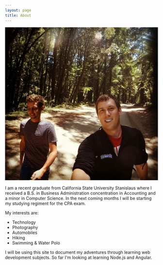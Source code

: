 ```yaml
---
layout: page
title: About
---
```


![My buddy Nathan(left) and I(right) hiking](/assets/about_img.jpg)

I am a recent graduate from California State University Stanislaus where I
received a B.S. in Business Administration concentration in Accounting and
a minor in Computer Science. In the next coming months I will be starting
my studying regiment for the CPA exam.

My interests are:
<ul>
<li>Technology</li>
<li>Photography</li>
<li>Automobiles</li>
<li>Hiking</li>
<li>Swimming & Water Polo</li>
</ul>

I will be using this site to document my adventures through learning web development
subjects. So far I'm looking at learning Node.js and Angular.
